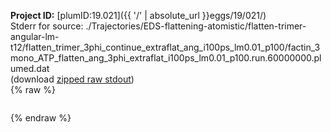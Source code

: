 **Project ID:** [plumID:19.021]({{ '/' | absolute_url }}eggs/19/021/)  
Stderr for source:  ./Trajectories/EDS-flattening-atomistic/flatten-trimer-angular-lm-t12/flatten_trimer_3phi_continue_extraflat_ang_i100ps_lm0.01_p100/factin_3mono_ATP_flatten_ang_3phi_extraflat_i100ps_lm0.01_p100.run.60000000.plumed.dat   
(download [zipped raw stdout](factin_3mono_ATP_flatten_ang_3phi_extraflat_i100ps_lm0.01_p100.run.60000000.plumed.dat.plumed_master.stdout.txt.zip))  
{% raw %}
<pre>
</pre>
{% endraw %}

